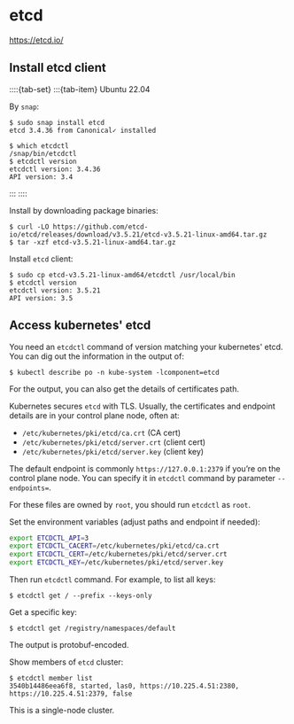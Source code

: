 # etcd

<https://etcd.io/>

## Install etcd client

::::{tab-set}
:::{tab-item} Ubuntu 22.04

By `snap`:

```console
$ sudo snap install etcd
etcd 3.4.36 from Canonical✓ installed
```

```console
$ which etcdctl
/snap/bin/etcdctl
$ etcdctl version
etcdctl version: 3.4.36
API version: 3.4
```

:::
::::

Install by downloading package binaries:

```console
$ curl -LO https://github.com/etcd-io/etcd/releases/download/v3.5.21/etcd-v3.5.21-linux-amd64.tar.gz
$ tar -xzf etcd-v3.5.21-linux-amd64.tar.gz
```

Install `etcd` client:

```console
$ sudo cp etcd-v3.5.21-linux-amd64/etcdctl /usr/local/bin
$ etcdctl version
etcdctl version: 3.5.21
API version: 3.5
```

## Access kubernetes' etcd

You need an `etcdctl` command of version matching your kubernetes' etcd. You can dig out the information in the output of:

```console
$ kubectl describe po -n kube-system -lcomponent=etcd
```

For the output, you can also get the details of certificates path.

Kubernetes secures `etcd` with TLS. Usually, the certificates and endpoint details are in your control plane node, often at:

- `/etc/kubernetes/pki/etcd/ca.crt` (CA cert)
- `/etc/kubernetes/pki/etcd/server.crt` (client cert)
- `/etc/kubernetes/pki/etcd/server.key` (client key)

The default endpoint is commonly `https://127.0.0.1:2379` if you’re on the control plane node. You can specify it in `etcdctl` command by parameter `--endpoints=`.

For these files are owned by `root`, you should run `etcdctl` as `root`.

Set the environment variables (adjust paths and endpoint if needed):

```sh
export ETCDCTL_API=3
export ETCDCTL_CACERT=/etc/kubernetes/pki/etcd/ca.crt
export ETCDCTL_CERT=/etc/kubernetes/pki/etcd/server.crt
export ETCDCTL_KEY=/etc/kubernetes/pki/etcd/server.key
```

Then run `etcdctl` command. For example, to list all keys:

```console
$ etcdctl get / --prefix --keys-only
```

Get a specific key:

```console
$ etcdctl get /registry/namespaces/default
```

The output is protobuf-encoded.

Show members of `etcd` cluster:

```console
$ etcdctl member list
3540b14486eea6f8, started, las0, https://10.225.4.51:2380, https://10.225.4.51:2379, false
```

This is a single-node cluster.
